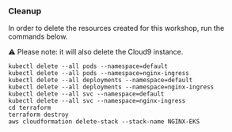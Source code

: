 ### Cleanup

In order to delete the resources created for this workshop, run the commands below.  

:warning: Please note: it will also delete the Cloud9 instance.

```
kubectl delete --all pods --namespace=default
kubectl delete --all pods --namespace=nginx-ingress
kubectl delete --all deployments --namespace=default
kubectl delete --all deployments --namespace=nginx-ingress
kubectl delete --all svc --namespace=default
kubectl delete --all svc --namespace=nginx-ingress
cd terraform
terraform destroy
aws cloudformation delete-stack --stack-name NGINX-EKS
```

